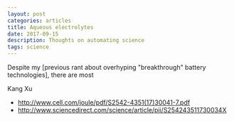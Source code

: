 ```yaml
---
layout: post
categories: articles
title: Aqueous electrolytes
date: 2017-09-15
description: Thoughts on automating science
tags: science
---
```


Despite my
[previous rant about overhyping "breakthrough" battery technologies],
there are most

Kang Xu
- http://www.cell.com/joule/pdf/S2542-4351(17)30041-7.pdf
- http://www.sciencedirect.com/science/article/pii/S254243511730034X
